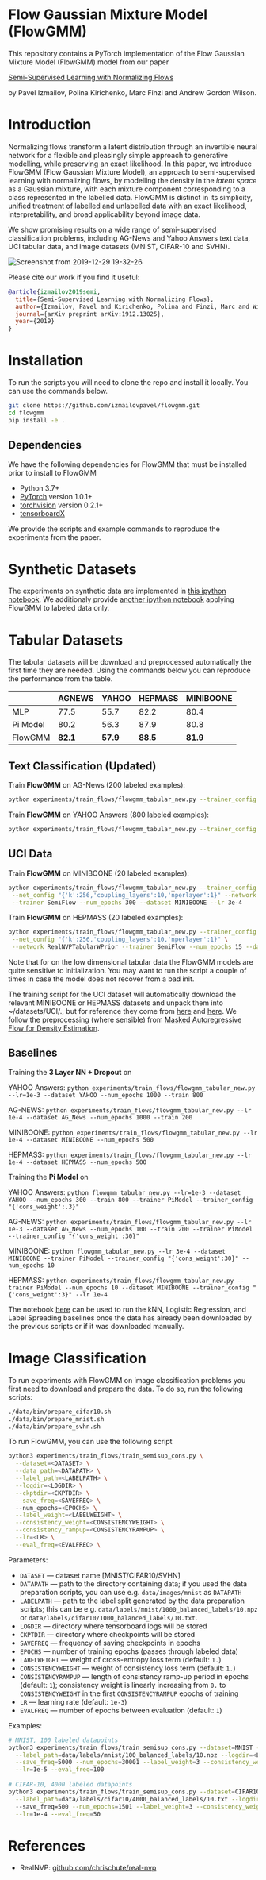 # Flow Gaussian Mixture Model (FlowGMM)
This repository contains a PyTorch implementation of the Flow Gaussian Mixture Model (FlowGMM) model from our paper

[Semi-Supervised Learning with Normalizing Flows ](https://invertibleworkshop.github.io/accepted_papers/pdfs/INNF_2019_paper_28.pdf)

by Pavel Izmailov, Polina Kirichenko, Marc Finzi and Andrew Gordon Wilson.

# Introduction

Normalizing flows transform a latent distribution through an invertible neural network for a flexible and pleasingly simple approach to generative modelling, while preserving an exact likelihood.
In this paper, we introduce FlowGMM (Flow Gaussian Mixture Model), an approach to semi-supervised learning with normalizing flows, by modelling the density in the *latent space* as a Gaussian mixture, with each mixture component corresponding to a class represented in the labelled data.
FlowGMM is distinct in its simplicity, unified treatment of labelled and unlabelled data with an exact likelihood, interpretability, and broad applicability beyond image data.

We show promising results on a wide range of semi-supervised classification problems, including AG-News and Yahoo Answers text data, UCI tabular data, and image datasets (MNIST, CIFAR-10 and SVHN).

![Screenshot from 2019-12-29 19-32-26](https://user-images.githubusercontent.com/14368801/71559657-fa771280-2a71-11ea-8deb-5b3b422c6c8f.png)

Please cite our work if you find it useful:
```bibtex
@article{izmailov2019semi,
  title={Semi-Supervised Learning with Normalizing Flows},
  author={Izmailov, Pavel and Kirichenko, Polina and Finzi, Marc and Wilson, Andrew Gordon},
  journal={arXiv preprint arXiv:1912.13025},
  year={2019}
}
```

# Installation
To run the scripts you will need to clone the repo and install it locally. You can use the commands below.
```bash
git clone https://github.com/izmailovpavel/flowgmm.git
cd flowgmm
pip install -e .
```
## Dependencies
We have the following dependencies for FlowGMM that must be installed prior to install to FlowGMM
* Python 3.7+
* [PyTorch](http://pytorch.org/) version 1.0.1+
* [torchvision](https://github.com/pytorch/vision/) version 0.2.1+
* [tensorboardX](https://github.com/lanpa/tensorboardX)

We provide the scripts and example commands to reproduce the experiments from the paper. 

# Synthetic Datasets

The experiments on synthetic data are implemented in [this ipython notebook](https://github.com/izmailovpavel/flowgmm/blob/public/experiments/synthetic_data/synthetic.ipynb).
We additionaly provide [another ipython notebook](https://github.com/izmailovpavel/flowgmm/blob/public/experiments/synthetic_data/synthetic-labeled-only.ipynb)
applying FlowGMM to labeled data only. 

# Tabular Datasets
The tabular datasets will be download and preprocessed automatically the first time they are needed. Using the commands below you can reproduce the performance from the table.

|| AGNEWS | YAHOO  | HEPMASS  | MINIBOONE |
|---------|------|------|------|-------|
|MLP |   77.5  | 55.7 | 82.2 | 80.4 |
|Pi Model|   80.2  | 56.3 | 87.9 | 80.8 |
|FlowGMM |   **82.1**  | **57.9** | **88.5** | **81.9** |

## Text Classification (Updated)
Train **FlowGMM** on AG-News (200 labeled examples):
```bash
python experiments/train_flows/flowgmm_tabular_new.py --trainer_config "{'unlab_weight':.6}" --net_config "{'k':1024,'coupling_layers':7,'nperlayer':1}" --network RealNVPTabularWPrior --trainer SemiFlow --num_epochs 100 --dataset AG_News --lr 3e-4 --train 200
```
Train **FlowGMM** on YAHOO Answers (800 labeled examples):
```bash
python experiments/train_flows/flowgmm_tabular_new.py --trainer_config "{'unlab_weight':.2}" --net_config "{'k':1024,'coupling_layers':7,'nperlayer':1}" --network RealNVPTabularWPrior --trainer SemiFlow --num_epochs 200 --dataset YAHOO --lr 3e-4 --train 800
```

## UCI Data

Train **FlowGMM** on MINIBOONE (20 labeled examples):

```bash
python experiments/train_flows/flowgmm_tabular_new.py --trainer_config "{'unlab_weight':3.}"\
 --net_config "{'k':256,'coupling_layers':10,'nperlayer':1}" --network RealNVPTabularWPrior \
 --trainer SemiFlow --num_epochs 300 --dataset MINIBOONE --lr 3e-4
```

Train **FlowGMM** on HEPMASS (20 labeled examples):
```bash
python experiments/train_flows/flowgmm_tabular_new.py --trainer_config "{'unlab_weight':10}"\
 --net_config "{'k':256,'coupling_layers':10,'nperlayer':1}" \
 --network RealNVPTabularWPrior --trainer SemiFlow --num_epochs 15 --dataset HEPMASS
```

Note that for on the low dimensional tabular data the FlowGMM models are quite sensitive to initialization. You may want to run the script a couple of times in case the model does not recover from a bad init.

The training script for the UCI dataset will automatically download the relevant MINIBOONE or HEPMASS datasets and unpack them into ~/datasets/UCI/., but for reference they come from [here](http://archive.ics.uci.edu/ml/datasets/MiniBooNE+particle+identification) and [here](http://archive.ics.uci.edu/ml/datasets/HEPMASS).
We follow the preprocessing (where sensible) from [Masked Autoregressive Flow for Density Estimation](https://github.com/gpapamak/maf).

## Baselines

Training the **3 Layer NN + Dropout** on

YAHOO Answers: `python experiments/train_flows/flowgmm_tabular_new.py --lr=1e-3 --dataset YAHOO --num_epochs 1000 --train 800`

AG-NEWS: `python experiments/train_flows/flowgmm_tabular_new.py --lr 1e-4 --dataset AG_News --num_epochs 1000 --train 200`

MINIBOONE: `python experiments/train_flows/flowgmm_tabular_new.py --lr 1e-4 --dataset MINIBOONE --num_epochs 500`

HEPMASS: `python experiments/train_flows/flowgmm_tabular_new.py --lr 1e-4 --dataset HEPMASS --num_epochs 500`

Training the **Pi Model** on

YAHOO Answers: `python flowgmm_tabular_new.py --lr=1e-3 --dataset YAHOO --num_epochs 300 --train 800 --trainer PiModel --trainer_config "{'cons_weight':.3}"`

AG-NEWS: `python experiments/train_flows/flowgmm_tabular_new.py --lr 1e-3 --dataset AG_News --num_epochs 100 --train 200 --trainer PiModel --trainer_config "{'cons_weight':30}"`

MINIBOONE: `python flowgmm_tabular_new.py --lr 3e-4 --dataset MINIBOONE --trainer PiModel --trainer_config "{'cons_weight':30}" --num_epochs 10`

HEPMASS: `python experiments/train_flows/flowgmm_tabular_new.py --trainer PiModel --num_epochs 10 --dataset MINIBOONE --trainer_config "{'cons_weight':3}" --lr 1e-4`

The notebook [here](https://github.com/izmailovpavel/flowgmm/blob/public/experiments/baselines/graphssl.ipynb) can be used to run the kNN, Logistic Regression, and Label Spreading baselines once the data has already been downloaded by the previous scripts or if it was downloaded manually.

# Image Classification

To run experiments with FlowGMM on image classification problems you first need to download and prepare the data.
To do so, run the following scripts:
```bash
./data/bin/prepare_cifar10.sh
./data/bin/prepare_mnist.sh
./data/bin/prepare_svhn.sh
```

To run FlowGMM, you can use the following script
```bash
python3 experiments/train_flows/train_semisup_cons.py \
  --dataset=<DATASET> \
  --data_path=<DATAPATH> \
  --label_path=<LABELPATH> \
  --logdir=<LOGDIR> \
  --ckptdir=<CKPTDIR> \
  --save_freq=<SAVEFREQ> \ 
  --num_epochs=<EPOCHS> \
  --label_weight=<LABELWEIGHT> \
  --consistency_weight=<CONSISTENCYWEIGHT> \
  --consistency_rampup=<CONSISTENCYRAMPUP> \
  --lr=<LR> \
  --eval_freq=<EVALFREQ> \
```
Parameters:

* ```DATASET``` &mdash; dataset name [MNIST/CIFAR10/SVHN]
* ```DATAPATH``` &mdash; path to the directory containing data; if you used the data preparation scripts, you can use e.g. `data/images/mnist` as `DATAPATH`
* ```LABELPATH``` &mdash; path to the label split generated by the data preparation scripts; this can be e.g. `data/labels/mnist/1000_balanced_labels/10.npz` or `data/labels/cifar10/1000_balanced_labels/10.txt`.
* ```LOGDIR``` &mdash; directory where tensorboard logs will be stored
* ```CKPTDIR``` &mdash; directory where checkpoints will be stored
* ```SAVEFREQ``` &mdash; frequency of saving checkpoints in epochs
* ```EPOCHS``` &mdash; number of training epochs (passes through labeled data)
* ```LABELWEIGHT``` &mdash; weight of cross-entropy loss term (default: `1.`)
* ```CONSISTENCYWEIGHT``` &mdash; weight of consistency loss term (default: `1.`)
* ```CONSISTENCYRAMPUP``` &mdash; length of consistency ramp-up period in epochs (default: `1`); consistency weight is linearly increasing from  `0.` to `CONSISTENCYWEIGHT` in the first `CONSISTENCYRAMPUP` epochs of training
* ```LR``` &mdash; learning rate (default: `1e-3`)
* ```EVALFREQ``` &mdash; number of epochs between evaluation (default: `1`)


Examples:

```bash
# MNIST, 100 labeled datapoints
python3 experiments/train_flows/train_semisup_cons.py --dataset=MNIST --data_path=data/images/mnist/ \
  --label_path=data/labels/mnist/100_balanced_labels/10.npz --logdir=<LOGDIR> --ckptdir=<CKPTDIR> \
  --save_freq=5000 --num_epochs=30001 --label_weight=3 --consistency_weight=1. --consistency_rampup=1000 \
  --lr=1e-5 --eval_freq=100 
  
# CIFAR-10, 4000 labeled datapoints
python3 experiments/train_flows/train_semisup_cons.py --dataset=CIFAR10 --data_path=data/images/cifar/cifar10/by-image/ \
  --label_path=data/labels/cifar10/4000_balanced_labels/10.txt --logdir=<LOGDIR> --ckptdir=<CKPTDIR> \ 
  --save_freq=500 --num_epochs=1501 --label_weight=3 --consistency_weight=1. --consistency_rampup=100 \
  --lr=1e-4 --eval_freq=50
  ```



<!-- 
### NLP Data Preparation

To run experiments on the text data, you first need to download the data and compute the BERT embeddings. To get the data run `data/nlp_datasets/get_text_classification_data.sh`. 
Then, you [this ipython notebook](https://github.com/izmailovpavel/flowgmm/blob/public/data/nlp_datasets/text_preprocessing/AGNewsPreprocessing.ipynb) shows an example of computing BERT embeddings for the data. -->

<!-- ### Running the Models on Text Data

After the data has been prepared, 

The 3-Layer NN with dropout and Pi-Model baseline experiments are implemented in [train_semisup_text_baselines.py](https://github.com/izmailovpavel/flowgmm/blob/public/experiments/train_flows/train_semisup_text_baselines.py).

Finally the FlowGMM method can be trained on these datasets using [train_semisup_flowgmm_tabular.py](https://github.com/izmailovpavel/flowgmm/blob/public/experiments/train_flows/train_semisup_flowgmm_tabular.py). -->


# References

* RealNVP: [github.com/chrischute/real-nvp](https://github.com/chrischute/real-nvp)
